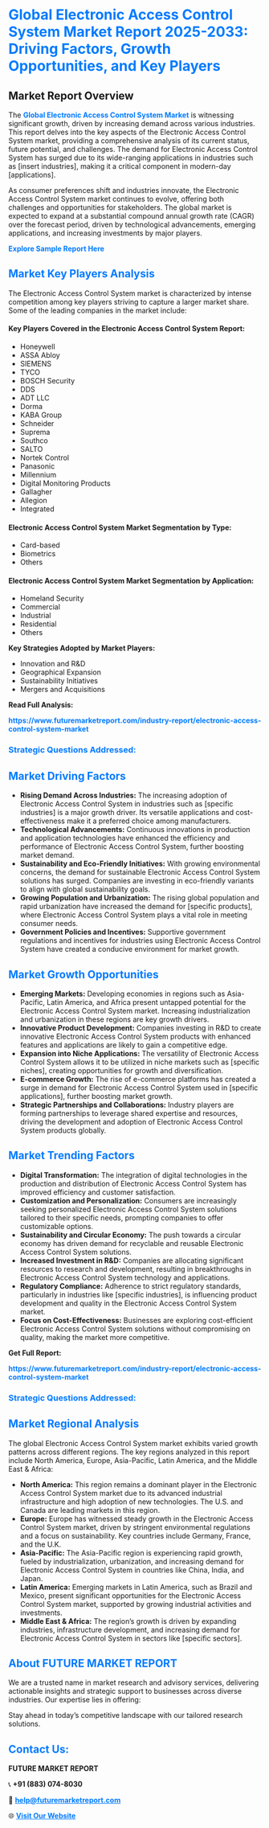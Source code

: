 <h1 style="color: #007BFF;">Global Electronic Access Control System Market Report 2025-2033: Driving Factors, Growth Opportunities, and Key Players</h1>

<section id="overview">
<h2>Market Report Overview</h2>
<p>The <a href="https://www.futuremarketreport.com/industry-report/electronic-access-control-system-market" style="color: #007BFF; text-decoration: none;"><strong>Global Electronic Access Control System Market</strong></a> is witnessing significant growth, driven by increasing demand across various industries. This report delves into the key aspects of the Electronic Access Control System market, providing a comprehensive analysis of its current status, future potential, and challenges. The demand for Electronic Access Control System has surged due to its wide-ranging applications in industries such as [insert industries], making it a critical component in modern-day [applications].</p>
<p>As consumer preferences shift and industries innovate, the Electronic Access Control System market continues to evolve, offering both challenges and opportunities for stakeholders. The global market is expected to expand at a substantial compound annual growth rate (CAGR) over the forecast period, driven by technological advancements, emerging applications, and increasing investments by major players.</p>
</section>

<section id="overview">
<p><a href="https://www.futuremarketreport.com/request-sample/reportId=103862" style="color: #007BFF; text-decoration: none;"><strong>Explore Sample Report Here</strong></a></p>
</section>

<section id="key-players">
<h2 style="color: #007BFF;">Market Key Players Analysis</h2>
<p>The Electronic Access Control System market is characterized by intense competition among key players striving to capture a larger market share. Some of the leading companies in the market include:</p>
<h4>Key Players Covered in the Electronic Access Control System Report:</h4>
<ul><li>Honeywell</li><li>ASSA Abloy</li><li>SIEMENS</li><li>TYCO</li><li>BOSCH Security</li><li>DDS</li><li>ADT LLC</li><li>Dorma</li><li>KABA Group</li><li>Schneider</li><li>Suprema</li><li>Southco</li><li>SALTO</li><li>Nortek Control</li><li>Panasonic</li><li>Millennium</li><li>Digital Monitoring Products</li><li>Gallagher</li><li>Allegion</li><li>Integrated</li></ul>
<h4>Electronic Access Control System Market Segmentation by Type:</h4>
<ul><li>Card-based</li><li>Biometrics</li><li>Others</li></ul>

<h4>Electronic Access Control System Market Segmentation by Application:</h4>
<ul><li>Homeland Security</li><li>Commercial</li><li>Industrial</li><li>Residential</li><li>Others</li></ul>
<p><strong>Key Strategies Adopted by Market Players:</strong></p>
<ul>
<li>Innovation and R&D</li>
<li>Geographical Expansion</li>
<li>Sustainability Initiatives</li>
<li>Mergers and Acquisitions</li>
</ul>
</section>

<section>
<p><strong>Read Full Analysis: </strong></p><a href="https://www.futuremarketreport.com/industry-report/electronic-access-control-system-market" style="color: #007BFF; text-decoration: none;"><strong>https://www.futuremarketreport.com/industry-report/electronic-access-control-system-market</strong></a>
<h3 style="color: #007BFF;">Strategic Questions Addressed:</h3>
</section>

<section id="driving-factors">
<h2 style="color: #007BFF;">Market Driving Factors</h2>
<ul>
<li><strong>Rising Demand Across Industries:</strong> The increasing adoption of Electronic Access Control System in industries such as [specific industries] is a major growth driver. Its versatile applications and cost-effectiveness make it a preferred choice among manufacturers.</li>
<li><strong>Technological Advancements:</strong> Continuous innovations in production and application technologies have enhanced the efficiency and performance of Electronic Access Control System, further boosting market demand.</li>
<li><strong>Sustainability and Eco-Friendly Initiatives:</strong> With growing environmental concerns, the demand for sustainable Electronic Access Control System solutions has surged. Companies are investing in eco-friendly variants to align with global sustainability goals.</li>
<li><strong>Growing Population and Urbanization:</strong> The rising global population and rapid urbanization have increased the demand for [specific products], where Electronic Access Control System plays a vital role in meeting consumer needs.</li>
<li><strong>Government Policies and Incentives:</strong> Supportive government regulations and incentives for industries using Electronic Access Control System have created a conducive environment for market growth.</li>
</ul>
</section>

<section id="growth-opportunities">
<h2 style="color: #007BFF;">Market Growth Opportunities</h2>
<ul>
<li><strong>Emerging Markets:</strong> Developing economies in regions such as Asia-Pacific, Latin America, and Africa present untapped potential for the Electronic Access Control System market. Increasing industrialization and urbanization in these regions are key growth drivers.</li>
<li><strong>Innovative Product Development:</strong> Companies investing in R&D to create innovative Electronic Access Control System products with enhanced features and applications are likely to gain a competitive edge.</li>
<li><strong>Expansion into Niche Applications:</strong> The versatility of Electronic Access Control System allows it to be utilized in niche markets such as [specific niches], creating opportunities for growth and diversification.</li>
<li><strong>E-commerce Growth:</strong> The rise of e-commerce platforms has created a surge in demand for Electronic Access Control System used in [specific applications], further boosting market growth.</li>
<li><strong>Strategic Partnerships and Collaborations:</strong> Industry players are forming partnerships to leverage shared expertise and resources, driving the development and adoption of Electronic Access Control System products globally.</li>
</ul>
</section>

<section id="trending-factors">
<h2 style="color: #007BFF;">Market Trending Factors</h2>
<ul>
<li><strong>Digital Transformation:</strong> The integration of digital technologies in the production and distribution of Electronic Access Control System has improved efficiency and customer satisfaction.</li>
<li><strong>Customization and Personalization:</strong> Consumers are increasingly seeking personalized Electronic Access Control System solutions tailored to their specific needs, prompting companies to offer customizable options.</li>
<li><strong>Sustainability and Circular Economy:</strong> The push towards a circular economy has driven demand for recyclable and reusable Electronic Access Control System solutions.</li>
<li><strong>Increased Investment in R&D:</strong> Companies are allocating significant resources to research and development, resulting in breakthroughs in Electronic Access Control System technology and applications.</li>
<li><strong>Regulatory Compliance:</strong> Adherence to strict regulatory standards, particularly in industries like [specific industries], is influencing product development and quality in the Electronic Access Control System market.</li>
<li><strong>Focus on Cost-Effectiveness:</strong> Businesses are exploring cost-efficient Electronic Access Control System solutions without compromising on quality, making the market more competitive.</li>
</ul>
</section>

<section>
<p><strong>Get Full Report: </strong></p><a href="https://www.futuremarketreport.com/industry-report/electronic-access-control-system-market" style="color: #007BFF; text-decoration: none;"><strong>https://www.futuremarketreport.com/industry-report/electronic-access-control-system-market</strong></a>
<h3 style="color: #007BFF;">Strategic Questions Addressed:</h3>
</section>


<section id="regional-analysis">
<h2 style="color: #007BFF;">Market Regional Analysis</h2>
<p>The global Electronic Access Control System market exhibits varied growth patterns across different regions. The key regions analyzed in this report include North America, Europe, Asia-Pacific, Latin America, and the Middle East & Africa:</p>
<ul>
<li><strong>North America:</strong> This region remains a dominant player in the Electronic Access Control System market due to its advanced industrial infrastructure and high adoption of new technologies. The U.S. and Canada are leading markets in this region.</li>
<li><strong>Europe:</strong> Europe has witnessed steady growth in the Electronic Access Control System market, driven by stringent environmental regulations and a focus on sustainability. Key countries include Germany, France, and the U.K.</li>
<li><strong>Asia-Pacific:</strong> The Asia-Pacific region is experiencing rapid growth, fueled by industrialization, urbanization, and increasing demand for Electronic Access Control System in countries like China, India, and Japan.</li>
<li><strong>Latin America:</strong> Emerging markets in Latin America, such as Brazil and Mexico, present significant opportunities for the Electronic Access Control System market, supported by growing industrial activities and investments.</li>
<li><strong>Middle East & Africa:</strong> The region’s growth is driven by expanding industries, infrastructure development, and increasing demand for Electronic Access Control System in sectors like [specific sectors].</li>
</ul>
</section>

<footer>
<h2 style="color: #007BFF;">About FUTURE MARKET REPORT</h2>
<p>We are a trusted name in market research and advisory services, delivering actionable insights and strategic support to businesses across diverse industries. Our expertise lies in offering:</p>

<p>Stay ahead in today’s competitive landscape with our tailored research solutions.</p>

<h2 style="color: #007BFF;">Contact Us:</h2>
<p><strong>FUTURE MARKET REPORT</strong></p>
<p>📞 <strong>+91 (883) 074-8030</strong></p>
<p>📧 <strong><a href="mailto:help@futuremarketreport.com" style="color: #007BFF;">help@futuremarketreport.com</a></strong></p>
<p>🌐 <strong><a href="https://www.futuremarketreport.com/" style="color: #007BFF;">Visit Our Website</a></strong></p>
</footer>